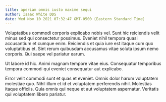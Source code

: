 ```yaml
---
title: aperiam omnis iusto maxime sequi
author: Isaac White DDS
date: Wed Nov 10 2021 07:32:47 GMT-0500 (Eastern Standard Time)
---
```

Voluptatibus commodi corporis explicabo nobis vel. Sunt hic reiciendis velit minus sed qui consectetur possimus. Eveniet nihil tempora quasi accusantium et cumque enim. Reiciendis et quia iure est itaque cum quo voluptatibus et. Sint rerum quibusdam accusamus vitae soluta ipsum nemo corporis. Qui saepe vel pariatur earum.

 Ut labore id hic. Animi magnam tempore vitae eius. Consequatur temporibus tempora commodi qui eveniet consequatur aut explicabo.

 Error velit commodi sunt et quas et eveniet. Omnis dolor harum voluptatem molestiae quo. Nihil illum et id et voluptatem perferendis nihil. Molestias itaque officiis. Quia omnis qui neque et aut voluptatem aspernatur. Veritatis qui voluptatem libero pariatur.